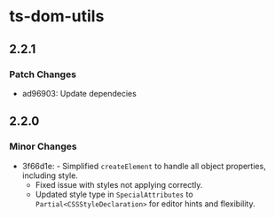 # ts-dom-utils

## 2.2.1

### Patch Changes

- ad96903: Update dependecies

## 2.2.0

### Minor Changes

- 3f66d1e: - Simplified `createElement` to handle all object properties, including style.
  - Fixed issue with styles not applying correctly.
  - Updated style type in `SpecialAttributes` to `Partial<CSSStyleDeclaration>` for editor hints and flexibility.
